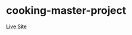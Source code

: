 # cooking-master-project

[Live Site](https://niambaust17.github.io/cooking-master-project/index.html)